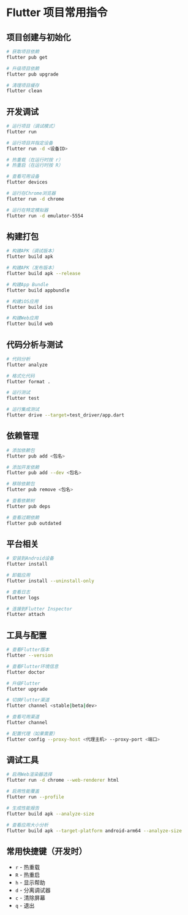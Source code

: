 # Flutter 项目常用指令

## 项目创建与初始化
```bash
# 获取项目依赖
flutter pub get

# 升级项目依赖
flutter pub upgrade

# 清理项目缓存
flutter clean
```

## 开发调试
```bash
# 运行项目（调试模式）
flutter run

# 运行项目并指定设备
flutter run -d <设备ID>

# 热重载（在运行时按 r）
# 热重启（在运行时按 R）

# 查看可用设备
flutter devices

# 运行在Chrome浏览器
flutter run -d chrome

# 运行在特定模拟器
flutter run -d emulator-5554
```

## 构建打包
```bash
# 构建APK（调试版本）
flutter build apk

# 构建APK（发布版本）
flutter build apk --release

# 构建App Bundle
flutter build appbundle

# 构建iOS应用
flutter build ios

# 构建Web应用
flutter build web
```

## 代码分析与测试
```bash
# 代码分析
flutter analyze

# 格式化代码
flutter format .

# 运行测试
flutter test

# 运行集成测试
flutter drive --target=test_driver/app.dart
```

## 依赖管理
```bash
# 添加依赖包
flutter pub add <包名>

# 添加开发依赖
flutter pub add --dev <包名>

# 移除依赖包
flutter pub remove <包名>

# 查看依赖树
flutter pub deps

# 查看过期依赖
flutter pub outdated
```

## 平台相关
```bash
# 安装到Android设备
flutter install

# 卸载应用
flutter install --uninstall-only

# 查看日志
flutter logs

# 连接到Flutter Inspector
flutter attach
```

## 工具与配置
```bash
# 查看Flutter版本
flutter --version

# 查看Flutter环境信息
flutter doctor

# 升级Flutter
flutter upgrade

# 切换Flutter渠道
flutter channel <stable|beta|dev>

# 查看可用渠道
flutter channel

# 配置代理（如果需要）
flutter config --proxy-host <代理主机> --proxy-port <端口>
```

## 调试工具
```bash
# 启用Web渲染器选择
flutter run -d chrome --web-renderer html

# 启用性能覆盖
flutter run --profile

# 生成性能报告
flutter build apk --analyze-size

# 查看应用大小分析
flutter build apk --target-platform android-arm64 --analyze-size
```

## 常用快捷键（开发时）
- `r` - 热重载
- `R` - 热重启
- `h` - 显示帮助
- `d` - 分离调试器
- `c` - 清除屏幕
- `q` - 退出

